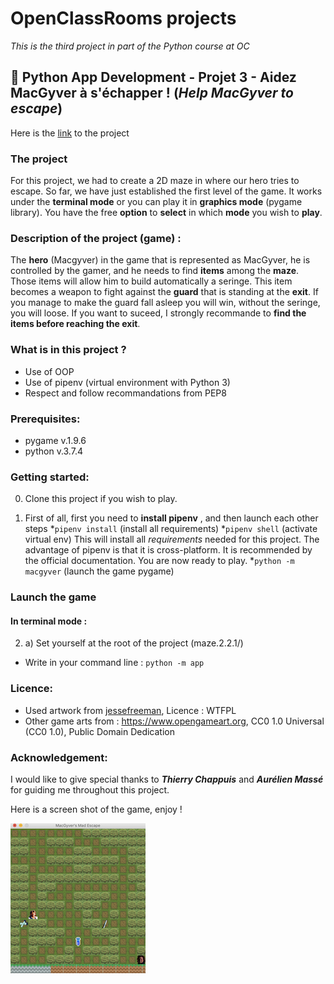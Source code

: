 # OpenClassRooms projects
*This is the third project in part of the Python course at OC*

## :snake: Python App Development - Projet 3 - Aidez MacGyver à s'échapper ! (*Help MacGyver to escape*)

Here is the [link](https://github.com/jonathanreveille/maze2.2.1.) to the project

### The project
For this project, we had to create a 2D maze in where our hero tries to escape.
So far, we have just established the first level of the game. It works under 
the **terminal mode** or you can play it in **graphics mode** (pygame library).
You have the free **option** to **select** in which **mode** you wish to **play**.

### Description of the project (game) :
The **hero** (Macgyver) in the game that is represented as MacGyver, he is controlled by the gamer,
and he needs to find **items** among the **maze**. Those items will allow him to build automatically
a seringe. This item becomes a weapon to fight against the **guard** that is standing at the **exit**.
If you manage to make the guard fall asleep you will win, without the seringe, you will
loose. If you want to suceed, I strongly recommande to **find the items before reaching the exit**. 

### What is in this project ?
- Use of OOP
- Use of pipenv (virtual environment with Python 3)
- Respect and follow recommandations from PEP8

### Prerequisites:
- pygame v.1.9.6
- python v.3.7.4

### Getting started:
0. Clone this project if you wish to play.

1. First of all, first you need to **install pipenv** ,
  and then launch each other steps
*`pipenv install` (install all requirements)
*`pipenv shell` (activate virtual env)
This will install all *requirements* needed for this project.
The advantage of pipenv is that it is cross-platform. It is 
recommended by the official documentation. 
You are now ready to play.
*`python -m macgyver` (launch the game pygame)

### Launch the game
#### In terminal mode :
2. a) Set yourself at the root of the project (maze.2.2.1/)
*  Write in your command line : 
`python -m app`


### Licence:
* Used artwork from [jessefreeman](https://www.jessefreeman.com), Licence : WTFPL
* Other game arts from : https://www.opengameart.org, CC0 1.0 Universal (CC0 1.0), Public Domain Dedication

### Acknowledgement:
I would like to give special thanks to ***Thierry Chappuis*** and ***Aurélien Massé***
for guiding me throughout this project.

Here is a screen shot of the game, enjoy ! 



![Game Screenshot](/macgyver/image/screenshot.png)

